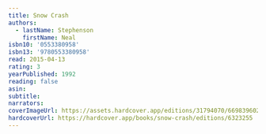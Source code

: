 ```yaml
---
title: Snow Crash
authors:
  - lastName: Stephenson
    firstName: Neal
isbn10: '0553380958'
isbn13: '9780553380958'
read: 2015-04-13
rating: 3
yearPublished: 1992
reading: false
asin:
subtitle:
narrators:
coverImageUrl: https://assets.hardcover.app/editions/31794070/6698396023409903.jpg
hardcoverUrl: https://hardcover.app/books/snow-crash/editions/6323255
---
```

